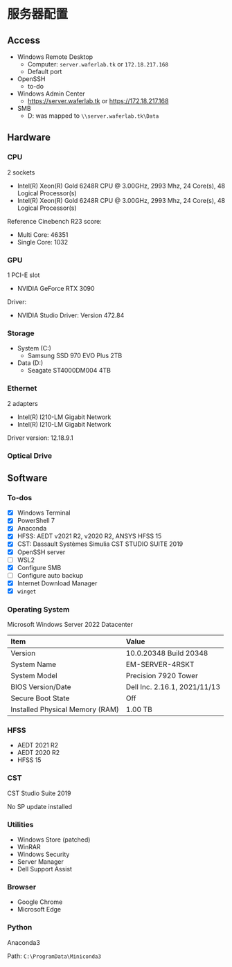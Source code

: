 # 服务器配置

## Access

- Windows Remote Desktop
  - Computer: `server.waferlab.tk` or `172.18.217.168`
  - Default port
- OpenSSH
  - to-do
- Windows Admin Center
  - https://server.waferlab.tk or https://172.18.217.168
- SMB
  - D: was mapped to `\\server.waferlab.tk\Data`

## Hardware

### CPU

2 sockets

- Intel(R) Xeon(R) Gold 6248R CPU @ 3.00GHz, 2993 Mhz, 24 Core(s), 48 Logical Processor(s)
- Intel(R) Xeon(R) Gold 6248R CPU @ 3.00GHz, 2993 Mhz, 24 Core(s), 48 Logical Processor(s)

Reference Cinebench R23 score:

- Multi Core: 46351
- Single Core: 1032

### GPU

1 PCI-E slot

- NVIDIA GeForce RTX 3090

Driver:

- NVIDIA Studio Driver: Version 472.84

### Storage

- System (C:)
  - Samsung SSD 970 EVO Plus 2TB
- Data (D:)
  - Seagate ST4000DM004 4TB

### Ethernet

2 adapters

- Intel(R) I210-LM Gigabit Network
- Intel(R) I210-LM Gigabit Network

Driver version: 12.18.9.1

### Optical Drive

## Software

### To-dos

- [x] Windows Terminal
- [x] PowerShell 7
- [x] Anaconda
- [x] HFSS: AEDT v2021 R2, v2020 R2, ANSYS HFSS 15
- [x] CST: Dassault Systèmes Simulia CST STUDIO SUITE 2019
- [x] OpenSSH server
- [ ] WSL2
- [x] Configure SMB
- [ ] Configure auto backup
- [x] Internet Download Manager
- [x] `winget`

### Operating System

Microsoft Windows Server 2022 Datacenter

|Item|Value|
|:--|:--|
|Version|10.0.20348 Build 20348|
|System Name|EM-SERVER-4RSKT|
|System Model|Precision 7920 Tower|
|BIOS Version/Date|Dell Inc. 2.16.1, 2021/11/13|
|Secure Boot State|Off|
|Installed Physical Memory (RAM)|1.00 TB|

### HFSS

- AEDT 2021 R2
- AEDT 2020 R2
- HFSS 15

### CST

CST Studio Suite 2019

No SP update installed

### Utilities

- Windows Store (patched)
- WinRAR
- Windows Security
- Server Manager
- Dell Support Assist

### Browser

- Google Chrome
- Microsoft Edge

### Python

Anaconda3

Path: `C:\ProgramData\Miniconda3`